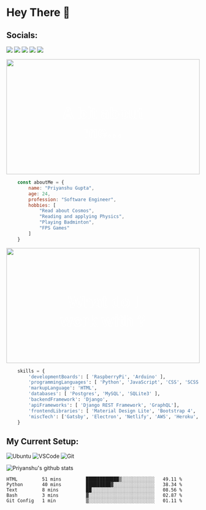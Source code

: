 # Hey There 👋

## Socials:
 [<img src="https://img.shields.io/badge/stackoverflow-%23FE7A16.svg?&style=for-the-badge&logo=stack-overflow&logoColor=white" target="_blank" rel="noopener noreferrer"/>](https://stackoverflow.com/users/10346571/priyanshu-gupta) [<img src="https://img.shields.io/badge/medium-%2312100E.svg?&style=for-the-badge&logo=medium&logoColor=white" target="_blank" rel="noopener noreferrer"/>](https://medium.com/@priyanshugupta_79653) [<img src="https://img.shields.io/badge/linkedin-%230077B5.svg?&style=for-the-badge&logo=linkedin&logoColor=white" target="_blank" rel="noopener noreferrer"/>](https://www.linkedin.com/in/-priyanshugupta/) [<img src="https://img.shields.io/badge/instagram-%23E4405F.svg?&style=for-the-badge&logo=instagram&logoColor=white" target="_blank" rel="noopener noreferrer"/>](https://www.instagram.com/priy4nshu.gupta/) [<img src="https://img.shields.io/badge/twitter-%231DA1F2.svg?&style=for-the-badge&logo=twitter&logoColor=white" target="_blank" rel="noopener noreferrer"/>](https://twitter.com/_priyanshugupta)

<div style="position:relative;text-align:center;color:transparent;">

<img src="https://media.giphy.com/media/3oEjHUtLLUAbdY1C6s/giphy.gif" width="100%" height="300px" style= "object-fit:cover;"/>

<div style="position:absolute;top:50%;left:50%;transform:translate(-50%, -50%);-webkit-text-stroke: 1px white;font-size:20px"> 

# A bit about me... 

</div>

</div>

```javascript
    const aboutMe = {
        name: "Priyanshu Gupta",
        age: 24,
        profession: "Software Engineer",
        hobbies: [
            "Read about Cosmos",
            "Reading and applying Physics",
            "Playing Badminton",
            "FPS Games"
        ]
    }
```


<div style="position:relative;text-align:center;color:transparent;">

<img src="https://media.giphy.com/media/f3iwJFOVOwuy7K6FFw/giphy.gif" width="100%" height="300px" style= "object-fit:cover;"/>

<div style="position:absolute;top:50%;left:50%;transform:translate(-50%, -50%); -webkit-text-stroke: 1px white;font-size:20px;"> 

# What do I work with ? 

</div>

</div>

```python
    skills = {
        'developmentBoards': [ 'RaspberryPi', 'Arduino' ],
        'programmingLanguages': [ 'Python', 'JavaScript', 'CSS', 'SCSS', 'Node.js' ],
        'markupLanguage': 'HTML',
        'databases': [ 'Postgres', 'MySQL', 'SQLite3' ],
        'backendFramework': 'Django',
        'apiFrameworks': [ 'Django REST Framework', 'GraphQL'],
        'frontendLibraries': [ 'Material Design Lite', 'Bootstrap 4', 'React' ],
        'miscTech': ['Gatsby', 'Electron', 'Netlify', 'AWS', 'Heroku', 'Firebase']
    }
```

## My Current Setup:

![Ubuntu](https://img.shields.io/badge/ubuntu-20.04-%23E95420.svg?&style=for-the-badge&logo=ubuntu&logoColor=white) ![VSCode](https://img.shields.io/badge/visual%20studio%20code-%23007ACC.svg?&style=for-the-badge&logo=visual-studio-code&logoColor=white) ![Git](https://img.shields.io/badge/git-%23F05032.svg?&style=for-the-badge&logo=git&logoColor=white)

![Priyanshu's github stats](https://github-readme-stats.vercel.app/api?username=Priyanshu24&count_private=true&show_icons=true&)

<!--START_SECTION:waka-->

```text
HTML         51 mins         ████████████▒░░░░░░░░░░░░   49.11 %
Python       40 mins         █████████▓░░░░░░░░░░░░░░░   38.34 %
Text         8 mins          ██░░░░░░░░░░░░░░░░░░░░░░░   08.56 %
Bash         3 mins          ▓░░░░░░░░░░░░░░░░░░░░░░░░   02.87 %
Git Config   1 min           ▒░░░░░░░░░░░░░░░░░░░░░░░░   01.11 %
```

<!--END_SECTION:waka-->
